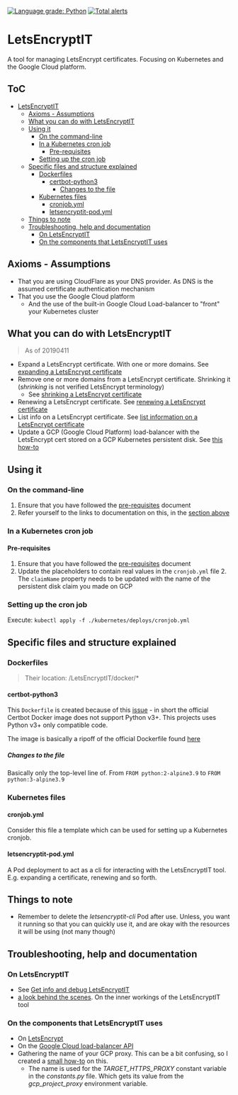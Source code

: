 [![Language grade: Python](https://img.shields.io/lgtm/grade/python/g/larssb/LetsEncryptIT.svg?logo=lgtm&logoWidth=18)](https://lgtm.com/projects/g/larssb/LetsEncryptIT/context:python)
[![Total alerts](https://img.shields.io/lgtm/alerts/g/larssb/LetsEncryptIT.svg?logo=lgtm&logoWidth=18)](https://lgtm.com/projects/g/larssb/LetsEncryptIT/alerts/)

# LetsEncryptIT

A tool for managing LetsEncrypt certificates. Focusing on Kubernetes and the Google Cloud platform.

## ToC <!-- omit in toc -->

- [LetsEncryptIT](#letsencryptit)
  - [Axioms - Assumptions](#axioms---assumptions)
  - [What you can do with LetsEncryptIT](#what-you-can-do-with-letsencryptit)
  - [Using it](#using-it)
    - [On the command-line](#on-the-command-line)
    - [In a Kubernetes cron job](#in-a-kubernetes-cron-job)
      - [Pre-requisites](#pre-requisites)
    - [Setting up the cron job](#setting-up-the-cron-job)
  - [Specific files and structure explained](#specific-files-and-structure-explained)
    - [Dockerfiles](#dockerfiles)
      - [certbot-python3](#certbot-python3)
        - [Changes to the file](#changes-to-the-file)
    - [Kubernetes files](#kubernetes-files)
      - [cronjob.yml](#cronjobyml)
      - [letsencryptit-pod.yml](#letsencryptit-podyml)
  - [Things to note](#things-to-note)
  - [Troubleshooting, help and documentation](#troubleshooting-help-and-documentation)
    - [On LetsEncryptIT](#on-letsencryptit)
    - [On the components that LetsEncryptIT uses](#on-the-components-that-letsencryptit-uses)

## Axioms - Assumptions

- That you are using CloudFlare as your DNS provider. As DNS is the assumed certificate authentication mechanism
- That you use the Google Cloud platform
  - And the use of the built-in Google Cloud Load-balancer to "front" your Kubernetes cluster

## What you can do with LetsEncryptIT

> As of 20190411

- Expand a LetsEncrypt certificate. With one or more domains. See [expanding a LetsEncrypt certificate](./docs/expanding_letsencrypt_cert.md)
- Remove one or more domains from a LetsEncrypt certificate. Shrinking it (_shrinking_ is not verified LetsEncrypt terminology)
  - See [shrinking a LetsEncrypt certificate](./docs/shrink_letsencrypt_cert.md)
- Renewing a LetsEncrypt certificate. See [renewing a LetsEncrypt certificate](./docs/renew_letsencrypt_cert.md)
- List info on a LetsEncrypt certificate. See [list information on a LetsEncrypt certificate](./docs/list_letsencrypt_cert.md)
- Update a GCP (Google Cloud Platform) load-balancer with the LetsEncrypt cert stored on a GCP Kubernetes persistent disk. See [this how-to](./docs/update_gcp_lb_cert.md)

## Using it

### On the command-line

1. Ensure that you have followed the [pre-requisites](./docs/pre_requisites.md) document
2. Refer yourself to the links to documentation on this, in the [section above](#What-you-can–do-with-LetsEncryptIT)

### In a Kubernetes cron job

#### Pre-requisites

1. Ensure that you have followed the [pre-requisites](./docs/pre_requisites.md) document
2. Update the placeholders to contain real values in the `cronjob.yml` file
    2. The `claimName` property needs to be updated with the name of the persistent disk claim you made on GCP

### Setting up the cron job

Execute: `kubectl apply -f ./kubernetes/deploys/cronjob.yml`

## Specific files and structure explained

### Dockerfiles

> Their location: /LetsEncryptIT/docker/*

#### certbot-python3

This `Dockerfile` is created because of this [issue](https://github.com/certbot/certbot/issues/6851) - in short the official Certbot Docker image does not support Python v3+. This projects uses Python v3+ only compatible code.

The image is basically a ripoff of the official Dockerfile found [here](https://github.com/certbot/certbot/blob/master/Dockerfile)

##### Changes to the file

Basically only the top-level line of. From `FROM python:2-alpine3.9` to `FROM python:3-alpine3.9`

### Kubernetes files

#### cronjob.yml

Consider this file a template which can be used for setting up a Kubernetes cronjob.

#### letsencryptit-pod.yml

A Pod deployment to act as a cli for interacting with the LetsEncryptIT tool. E.g. expanding a certificate, renewing and so forth.

## Things to note

- Remember to delete the _letsencryptit-cli_ Pod after use. Unless, you want it running so that you can quickly use it, and are okay with the resources it will be using (not many though)

## Troubleshooting, help and documentation

### On LetsEncryptIT

- See [Get info and debug LetsEncryptIT](./docs/debug_info.md)
- [a look behind the scenes](.docs/behind_scene_technical_details.md). On the inner workings of the LetsEncryptIT tool

### On the components that LetsEncryptIT uses

- On [LetsEncrypt](.docs/help_on_letsencrypt.md)
- On the [Google Cloud load-balancer API](.docs/gcp_lb_api.md)
- Gathering the name of your GCP proxy. This can be a bit confusing, so I created a [small how-to](./docs/gcp_proxy_get_name.md) on this.
  - The name is used for the _TARGET_HTTPS_PROXY_ constant variable in the _constants.py_ file. Which gets its value from the _gcp_project_proxy_ environment variable.